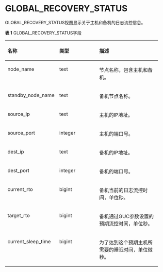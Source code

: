 # GLOBAL\_RECOVERY\_STATUS<a name="ZH-CN_TOPIC_0289900322"></a>

GLOBAL\_RECOVERY\_STATUS视图显示关于主机和备机的日志流控信息。

**表 1**  GLOBAL\_RECOVERY\_STATUS字段

<a name="zh-cn_topic_0283137474_zh-cn_topic_0237122721_table134071140163518"></a>
<table><thead align="left"><tr id="zh-cn_topic_0283137474_zh-cn_topic_0237122721_row13408114014356"><th class="cellrowborder" valign="top" width="18.001800180018%" id="mcps1.2.4.1.1"><p id="zh-cn_topic_0283137474_zh-cn_topic_0237122721_p240804093518"><a name="zh-cn_topic_0283137474_zh-cn_topic_0237122721_p240804093518"></a><a name="zh-cn_topic_0283137474_zh-cn_topic_0237122721_p240804093518"></a>名称</p>
</th>
<th class="cellrowborder" valign="top" width="30.833083308330835%" id="mcps1.2.4.1.2"><p id="zh-cn_topic_0283137474_zh-cn_topic_0237122721_p440834053514"><a name="zh-cn_topic_0283137474_zh-cn_topic_0237122721_p440834053514"></a><a name="zh-cn_topic_0283137474_zh-cn_topic_0237122721_p440834053514"></a>类型</p>
</th>
<th class="cellrowborder" valign="top" width="51.16511651165116%" id="mcps1.2.4.1.3"><p id="zh-cn_topic_0283137474_zh-cn_topic_0237122721_p440884017353"><a name="zh-cn_topic_0283137474_zh-cn_topic_0237122721_p440884017353"></a><a name="zh-cn_topic_0283137474_zh-cn_topic_0237122721_p440884017353"></a>描述</p>
</th>
</tr>
</thead>
<tbody><tr id="zh-cn_topic_0283137474_zh-cn_topic_0237122721_row114085401354"><td class="cellrowborder" valign="top" width="18.001800180018%" headers="mcps1.2.4.1.1 "><p id="zh-cn_topic_0283137474_zh-cn_topic_0237122721_p144096403358"><a name="zh-cn_topic_0283137474_zh-cn_topic_0237122721_p144096403358"></a><a name="zh-cn_topic_0283137474_zh-cn_topic_0237122721_p144096403358"></a>node_name</p>
</td>
<td class="cellrowborder" valign="top" width="30.833083308330835%" headers="mcps1.2.4.1.2 "><p id="zh-cn_topic_0283137474_zh-cn_topic_0237122721_p18409164063512"><a name="zh-cn_topic_0283137474_zh-cn_topic_0237122721_p18409164063512"></a><a name="zh-cn_topic_0283137474_zh-cn_topic_0237122721_p18409164063512"></a>text</p>
</td>
<td class="cellrowborder" valign="top" width="51.16511651165116%" headers="mcps1.2.4.1.3 "><p id="zh-cn_topic_0283137474_zh-cn_topic_0237122721_p145153413368"><a name="zh-cn_topic_0283137474_zh-cn_topic_0237122721_p145153413368"></a><a name="zh-cn_topic_0283137474_zh-cn_topic_0237122721_p145153413368"></a>节点名称，包含主机和备机。</p>
</td>
</tr>
<tr id="zh-cn_topic_0283137474_zh-cn_topic_0237122721_row11409154013514"><td class="cellrowborder" valign="top" width="18.001800180018%" headers="mcps1.2.4.1.1 "><p id="zh-cn_topic_0283137474_zh-cn_topic_0237122721_p1140964013354"><a name="zh-cn_topic_0283137474_zh-cn_topic_0237122721_p1140964013354"></a><a name="zh-cn_topic_0283137474_zh-cn_topic_0237122721_p1140964013354"></a>standby_node_name</p>
</td>
<td class="cellrowborder" valign="top" width="30.833083308330835%" headers="mcps1.2.4.1.2 "><p id="zh-cn_topic_0283137474_zh-cn_topic_0237122721_p24104404359"><a name="zh-cn_topic_0283137474_zh-cn_topic_0237122721_p24104404359"></a><a name="zh-cn_topic_0283137474_zh-cn_topic_0237122721_p24104404359"></a>text</p>
</td>
<td class="cellrowborder" valign="top" width="51.16511651165116%" headers="mcps1.2.4.1.3 "><p id="zh-cn_topic_0283137474_zh-cn_topic_0237122721_p134410263345"><a name="zh-cn_topic_0283137474_zh-cn_topic_0237122721_p134410263345"></a><a name="zh-cn_topic_0283137474_zh-cn_topic_0237122721_p134410263345"></a>备机节点名称。</p>
</td>
</tr>
<tr id="zh-cn_topic_0283137474_zh-cn_topic_0237122721_row474773932717"><td class="cellrowborder" valign="top" width="18.001800180018%" headers="mcps1.2.4.1.1 "><p id="zh-cn_topic_0283137474_zh-cn_topic_0237122721_p9747173918271"><a name="zh-cn_topic_0283137474_zh-cn_topic_0237122721_p9747173918271"></a><a name="zh-cn_topic_0283137474_zh-cn_topic_0237122721_p9747173918271"></a>source_ip</p>
</td>
<td class="cellrowborder" valign="top" width="30.833083308330835%" headers="mcps1.2.4.1.2 "><p id="zh-cn_topic_0283137474_zh-cn_topic_0237122721_p1747103910277"><a name="zh-cn_topic_0283137474_zh-cn_topic_0237122721_p1747103910277"></a><a name="zh-cn_topic_0283137474_zh-cn_topic_0237122721_p1747103910277"></a>text</p>
</td>
<td class="cellrowborder" valign="top" width="51.16511651165116%" headers="mcps1.2.4.1.3 "><p id="zh-cn_topic_0283137474_zh-cn_topic_0237122721_p274716398271"><a name="zh-cn_topic_0283137474_zh-cn_topic_0237122721_p274716398271"></a><a name="zh-cn_topic_0283137474_zh-cn_topic_0237122721_p274716398271"></a>主机的IP地址。</p>
</td>
</tr>
<tr id="zh-cn_topic_0283137474_zh-cn_topic_0237122721_row2747183932710"><td class="cellrowborder" valign="top" width="18.001800180018%" headers="mcps1.2.4.1.1 "><p id="zh-cn_topic_0283137474_zh-cn_topic_0237122721_p6748739122713"><a name="zh-cn_topic_0283137474_zh-cn_topic_0237122721_p6748739122713"></a><a name="zh-cn_topic_0283137474_zh-cn_topic_0237122721_p6748739122713"></a>source_port</p>
</td>
<td class="cellrowborder" valign="top" width="30.833083308330835%" headers="mcps1.2.4.1.2 "><p id="zh-cn_topic_0283137474_zh-cn_topic_0237122721_p69110313321"><a name="zh-cn_topic_0283137474_zh-cn_topic_0237122721_p69110313321"></a><a name="zh-cn_topic_0283137474_zh-cn_topic_0237122721_p69110313321"></a>integer</p>
</td>
<td class="cellrowborder" valign="top" width="51.16511651165116%" headers="mcps1.2.4.1.3 "><p id="zh-cn_topic_0283137474_zh-cn_topic_0237122721_p67481839152710"><a name="zh-cn_topic_0283137474_zh-cn_topic_0237122721_p67481839152710"></a><a name="zh-cn_topic_0283137474_zh-cn_topic_0237122721_p67481839152710"></a>主机的端口号。</p>
</td>
</tr>
<tr id="zh-cn_topic_0283137474_zh-cn_topic_0237122721_row1739511578287"><td class="cellrowborder" valign="top" width="18.001800180018%" headers="mcps1.2.4.1.1 "><p id="zh-cn_topic_0283137474_zh-cn_topic_0237122721_p4396157102810"><a name="zh-cn_topic_0283137474_zh-cn_topic_0237122721_p4396157102810"></a><a name="zh-cn_topic_0283137474_zh-cn_topic_0237122721_p4396157102810"></a>dest_ip</p>
</td>
<td class="cellrowborder" valign="top" width="30.833083308330835%" headers="mcps1.2.4.1.2 "><p id="zh-cn_topic_0283137474_zh-cn_topic_0237122721_p1239695711280"><a name="zh-cn_topic_0283137474_zh-cn_topic_0237122721_p1239695711280"></a><a name="zh-cn_topic_0283137474_zh-cn_topic_0237122721_p1239695711280"></a>text</p>
</td>
<td class="cellrowborder" valign="top" width="51.16511651165116%" headers="mcps1.2.4.1.3 "><p id="zh-cn_topic_0283137474_zh-cn_topic_0237122721_p6396155714282"><a name="zh-cn_topic_0283137474_zh-cn_topic_0237122721_p6396155714282"></a><a name="zh-cn_topic_0283137474_zh-cn_topic_0237122721_p6396155714282"></a>备机的IP地址。</p>
</td>
</tr>
<tr id="zh-cn_topic_0283137474_zh-cn_topic_0237122721_row11297437298"><td class="cellrowborder" valign="top" width="18.001800180018%" headers="mcps1.2.4.1.1 "><p id="zh-cn_topic_0283137474_zh-cn_topic_0237122721_p1729715320298"><a name="zh-cn_topic_0283137474_zh-cn_topic_0237122721_p1729715320298"></a><a name="zh-cn_topic_0283137474_zh-cn_topic_0237122721_p1729715320298"></a>dest_port</p>
</td>
<td class="cellrowborder" valign="top" width="30.833083308330835%" headers="mcps1.2.4.1.2 "><p id="zh-cn_topic_0283137474_zh-cn_topic_0237122721_p1929763172914"><a name="zh-cn_topic_0283137474_zh-cn_topic_0237122721_p1929763172914"></a><a name="zh-cn_topic_0283137474_zh-cn_topic_0237122721_p1929763172914"></a>integer</p>
</td>
<td class="cellrowborder" valign="top" width="51.16511651165116%" headers="mcps1.2.4.1.3 "><p id="zh-cn_topic_0283137474_zh-cn_topic_0237122721_p429711372915"><a name="zh-cn_topic_0283137474_zh-cn_topic_0237122721_p429711372915"></a><a name="zh-cn_topic_0283137474_zh-cn_topic_0237122721_p429711372915"></a>备机的端口号。</p>
</td>
</tr>
<tr id="zh-cn_topic_0283137474_zh-cn_topic_0237122721_row1337710832915"><td class="cellrowborder" valign="top" width="18.001800180018%" headers="mcps1.2.4.1.1 "><p id="zh-cn_topic_0283137474_zh-cn_topic_0237122721_p193774872915"><a name="zh-cn_topic_0283137474_zh-cn_topic_0237122721_p193774872915"></a><a name="zh-cn_topic_0283137474_zh-cn_topic_0237122721_p193774872915"></a>current_rto</p>
</td>
<td class="cellrowborder" valign="top" width="30.833083308330835%" headers="mcps1.2.4.1.2 "><p id="zh-cn_topic_0283137474_zh-cn_topic_0237122721_p153779817298"><a name="zh-cn_topic_0283137474_zh-cn_topic_0237122721_p153779817298"></a><a name="zh-cn_topic_0283137474_zh-cn_topic_0237122721_p153779817298"></a>bigint</p>
</td>
<td class="cellrowborder" valign="top" width="51.16511651165116%" headers="mcps1.2.4.1.3 "><p id="zh-cn_topic_0283137474_zh-cn_topic_0237122721_p737778132912"><a name="zh-cn_topic_0283137474_zh-cn_topic_0237122721_p737778132912"></a><a name="zh-cn_topic_0283137474_zh-cn_topic_0237122721_p737778132912"></a>备机当前的日志流控时间，单位秒。</p>
</td>
</tr>
<tr id="zh-cn_topic_0283137474_zh-cn_topic_0237122721_row577111141318"><td class="cellrowborder" valign="top" width="18.001800180018%" headers="mcps1.2.4.1.1 "><p id="zh-cn_topic_0283137474_zh-cn_topic_0237122721_p1377119149312"><a name="zh-cn_topic_0283137474_zh-cn_topic_0237122721_p1377119149312"></a><a name="zh-cn_topic_0283137474_zh-cn_topic_0237122721_p1377119149312"></a>target_rto</p>
</td>
<td class="cellrowborder" valign="top" width="30.833083308330835%" headers="mcps1.2.4.1.2 "><p id="zh-cn_topic_0283137474_zh-cn_topic_0237122721_p1877117149312"><a name="zh-cn_topic_0283137474_zh-cn_topic_0237122721_p1877117149312"></a><a name="zh-cn_topic_0283137474_zh-cn_topic_0237122721_p1877117149312"></a>bigint</p>
</td>
<td class="cellrowborder" valign="top" width="51.16511651165116%" headers="mcps1.2.4.1.3 "><p id="zh-cn_topic_0283137474_zh-cn_topic_0237122721_p187711014203117"><a name="zh-cn_topic_0283137474_zh-cn_topic_0237122721_p187711014203117"></a><a name="zh-cn_topic_0283137474_zh-cn_topic_0237122721_p187711014203117"></a>备机通过GUC参数设置的预期流控时间，单位秒。</p>
</td>
</tr>
<tr id="zh-cn_topic_0283137474_zh-cn_topic_0237122721_row10388522203113"><td class="cellrowborder" valign="top" width="18.001800180018%" headers="mcps1.2.4.1.1 "><p id="zh-cn_topic_0283137474_zh-cn_topic_0237122721_p143892022143115"><a name="zh-cn_topic_0283137474_zh-cn_topic_0237122721_p143892022143115"></a><a name="zh-cn_topic_0283137474_zh-cn_topic_0237122721_p143892022143115"></a>current_sleep_time</p>
</td>
<td class="cellrowborder" valign="top" width="30.833083308330835%" headers="mcps1.2.4.1.2 "><p id="zh-cn_topic_0283137474_zh-cn_topic_0237122721_p18389122212317"><a name="zh-cn_topic_0283137474_zh-cn_topic_0237122721_p18389122212317"></a><a name="zh-cn_topic_0283137474_zh-cn_topic_0237122721_p18389122212317"></a>bigint</p>
</td>
<td class="cellrowborder" valign="top" width="51.16511651165116%" headers="mcps1.2.4.1.3 "><p id="zh-cn_topic_0283137474_zh-cn_topic_0237122721_p77453121341"><a name="zh-cn_topic_0283137474_zh-cn_topic_0237122721_p77453121341"></a><a name="zh-cn_topic_0283137474_zh-cn_topic_0237122721_p77453121341"></a>为了达到这个预期主机所需要的睡眠时间，单位微秒。</p>
</td>
</tr>
</tbody>
</table>

